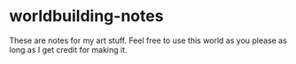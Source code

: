 # worldbuilding-notes
These are notes for my art stuff. Feel free to use this world as you please as long as I get credit for making it.
